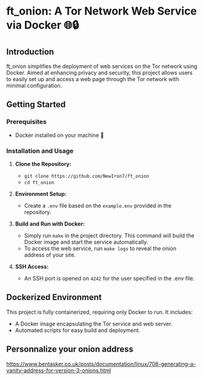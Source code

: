 # ft_onion: A Tor Network Web Service via Docker 🌐🔒

## Introduction

ft_onion simplifies the deployment of web services on the Tor network using Docker. Aimed at enhancing privacy and security, this project allows users to easily set up and access a web page through the Tor network with minimal configuration.

## Getting Started

### Prerequisites

- Docker installed on your machine 🐳

### Installation and Usage

1. **Clone the Repository:**
   - `git clone https://github.com/NewIron7/ft_onion`
   - `cd ft_onion`

2. **Environment Setup:**
   - Create a `.env` file based on the `example.env` provided in the repository.

3. **Build and Run with Docker:**
   - Simply run `make` in the project directory. This command will build the Docker image and start the service automatically.
   - To access the web service, run `make logs` to reveal the onion address of your site.

4. **SSH Access:**
   - An SSH port is opened on `4242` for the user specified in the .env file.

## Dockerized Environment

This project is fully containerized, requiring only Docker to run. It includes:
- A Docker image encapsulating the Tor service and web server.
- Automated scripts for easy build and deployment.

## Personnalize your onion address

https://www.bentasker.co.uk/posts/documentation/linux/708-generating-a-vanity-address-for-version-3-onions.html
